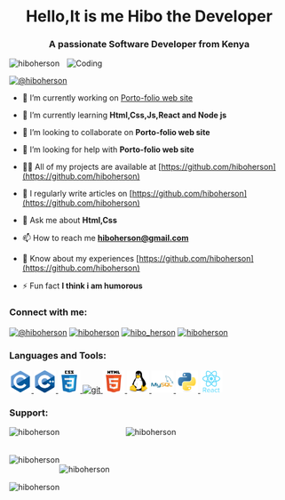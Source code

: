 <h1 align="center">Hello,It is me Hibo the Developer</h1>
<h3 align="center">A passionate Software Developer from Kenya</h3>
<img align="right" alt="Coding" width="400" src="https://cdn.dribbble.com/users/116207...">


<p align="left"> <img src="https://komarev.com/ghpvc/?username=hiboherson&label=Profile%20views&color=0e75b6&style=flat" alt="hiboherson" /> </p>

<p align="left"> <a href="https://twitter.com/@hiboherson" target="blank"><img src="https://img.shields.io/twitter/follow/@hiboherson?logo=twitter&style=for-the-badge" alt="@hiboherson" /></a> </p>

- 🔭 I’m currently working on [Porto-folio web site](https://github.com/MRKHANZO1/PortfolioProject2)

- 🌱 I’m currently learning **Html,Css,Js,React and Node js**

- 👯 I’m looking to collaborate on **Porto-folio web site**

- 🤝 I’m looking for help with **Porto-folio web site**

- 👨‍💻 All of my projects are available at [https://github.com/hiboherson](https://github.com/hiboherson)

- 📝 I regularly write articles on [https://github.com/hiboherson](https://github.com/hiboherson)

- 💬 Ask me about **Html,Css**

- 📫 How to reach me **hiboherson@gmail.com**

- 📄 Know about my experiences [https://github.com/hiboherson](https://github.com/hiboherson)

- ⚡ Fun fact **I think i am humorous**

<h3 align="left">Connect with me:</h3>
<p align="left">
<a href="https://twitter.com/@hiboherson" target="blank"><img align="center" src="https://raw.githubusercontent.com/rahuldkjain/github-profile-readme-generator/master/src/images/icons/Social/twitter.svg" alt="@hiboherson" height="30" width="40" /></a>
<a href="https://fb.com/hiboherson" target="blank"><img align="center" src="https://raw.githubusercontent.com/rahuldkjain/github-profile-readme-generator/master/src/images/icons/Social/facebook.svg" alt="hiboherson" height="30" width="40" /></a>
<a href="https://instagram.com/hibo_herson" target="blank"><img align="center" src="https://raw.githubusercontent.com/rahuldkjain/github-profile-readme-generator/master/src/images/icons/Social/instagram.svg" alt="hibo_herson" height="30" width="40" /></a>
<a href="https://www.youtube.com/c/hiboherson" target="blank"><img align="center" src="https://raw.githubusercontent.com/rahuldkjain/github-profile-readme-generator/master/src/images/icons/Social/youtube.svg" alt="hiboherson" height="30" width="40" /></a>
</p>

<h3 align="left">Languages and Tools:</h3>
<p align="left"> <a href="https://www.cprogramming.com/" target="_blank" rel="noreferrer"> <img src="https://raw.githubusercontent.com/devicons/devicon/master/icons/c/c-original.svg" alt="c" width="40" height="40"/> </a> <a href="https://www.w3schools.com/cpp/" target="_blank" rel="noreferrer"> <img src="https://raw.githubusercontent.com/devicons/devicon/master/icons/cplusplus/cplusplus-original.svg" alt="cplusplus" width="40" height="40"/> </a> <a href="https://www.w3schools.com/css/" target="_blank" rel="noreferrer"> <img src="https://raw.githubusercontent.com/devicons/devicon/master/icons/css3/css3-original-wordmark.svg" alt="css3" width="40" height="40"/> </a> <a href="https://git-scm.com/" target="_blank" rel="noreferrer"> <img src="https://www.vectorlogo.zone/logos/git-scm/git-scm-icon.svg" alt="git" width="40" height="40"/> </a> <a href="https://www.w3.org/html/" target="_blank" rel="noreferrer"> <img src="https://raw.githubusercontent.com/devicons/devicon/master/icons/html5/html5-original-wordmark.svg" alt="html5" width="40" height="40"/> </a> <a href="https://www.linux.org/" target="_blank" rel="noreferrer"> <img src="https://raw.githubusercontent.com/devicons/devicon/master/icons/linux/linux-original.svg" alt="linux" width="40" height="40"/> </a> <a href="https://www.mysql.com/" target="_blank" rel="noreferrer"> <img src="https://raw.githubusercontent.com/devicons/devicon/master/icons/mysql/mysql-original-wordmark.svg" alt="mysql" width="40" height="40"/> </a> <a href="https://www.python.org" target="_blank" rel="noreferrer"> <img src="https://raw.githubusercontent.com/devicons/devicon/master/icons/python/python-original.svg" alt="python" width="40" height="40"/> </a> <a href="https://reactjs.org/" target="_blank" rel="noreferrer"> <img src="https://raw.githubusercontent.com/devicons/devicon/master/icons/react/react-original-wordmark.svg" alt="react" width="40" height="40"/> </a> </p>

<h3 align="left">Support:</h3>
<p><a href="https://www.buymeacoffee.com/hiboherson"> <img align="left" src="https://cdn.buymeacoffee.com/buttons/v2/default-yellow.png" height="50" width="210" alt="hiboherson" /></a><a href="https://ko-fi.com/hiboherson"> <img align="left" src="https://cdn.ko-fi.com/cdn/kofi3.png?v=3" height="50" width="210" alt="hiboherson" /></a></p><br><br>

<p><img align="left" src="https://github-readme-stats.vercel.app/api/top-langs?username=hiboherson&show_icons=true&locale=en&layout=compact" alt="hiboherson" /></p>

<p>&nbsp;<img align="center" src="https://github-readme-stats.vercel.app/api?username=hiboherson&show_icons=true&locale=en" alt="hiboherson" /></p>

<p><img align="center" src="https://github-readme-streak-stats.herokuapp.com/?user=hiboherson&" alt="hiboherson" /></p>
